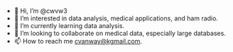 - 👋 Hi, I’m @cwvw3
- 👀 I’m interested in data analysis, medical applications, and ham radio.
- 🌱 I’m currently learning data analysis.
- 💞️ I’m looking to collaborate on medical data, especially large databases.
- 📫 How to reach me cvanway@kgmail.com.

